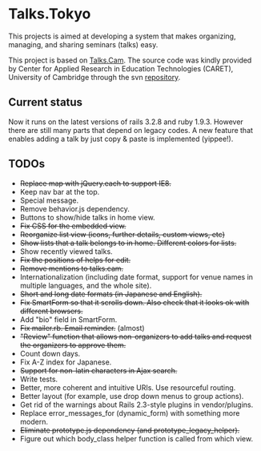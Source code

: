 Talks.Tokyo
===========

This projects is aimed at developing a system that makes organizing, managing, and sharing seminars (talks) easy.

This project is based on [Talks.Cam](http://www.talks.cam.ac.uk/). The source code was kindly provided by Center for Applied Research in Education Technologies (CARET), University of Cambridge through the svn [repository](http://source.caret.cam.ac.uk/svn/projects/talks.cam/).

Current status
--------------
Now it runs on the latest versions of rails 3.2.8 and ruby 1.9.3. However there are still many parts that depend on legacy codes. A new feature that enables adding a talk by just copy & paste is implemented (yippee!).

TODOs
-----
* <del>Replace map with jQuery.each to support IE8.</del>
* Keep nav bar at the top.
* Special message.
* Remove behavior.js dependency.
* Buttons to show/hide talks in home view.
* <del>Fix CSS for the embedded view.</del>
* <del>Reorganize list view (icons, further details, custom views, etc)</del>
* <del>Show lists that a talk belongs to in home. Different colors for lists.</del>
* Show recently viewed talks.
* <del>Fix the positions of helps for edit.</del>
* <del>Remove mentions to talks.cam.</del>
* Internationalization (including date format, support for venue names in multiple languages, and the whole site).
* <del>Short and long date formats (in Japanese and English).</del>
* <del>Fix SmartForm so that it scrolls down. Also check that it looks ok with different browsers.</del>
* Add "bio" field in SmartForm.
* <del>Fix mailer.rb. Email reminder.</del> (almost)
* <del>"Review" function that allows non-organizers to add talks and request the organizers to approve them.</del>
* Count down days.
* Fix A-Z index for Japanese.
* <del>Support for non-latin characters in Ajax search.</del>
* Write tests.
* Better, more coherent and intuitive URIs. Use resourceful routing.
* Better layout (for example, use drop down menus to group actions).
* Get rid of the warnings about Rails 2.3-style plugins in vendor/plugins.
* Replace error_messages_for (dynamic_form) with something more modern.
* <del>Eliminate prototype.js dependency (and prototype_legacy_helper).</del>
* Figure out which body_class helper function is called from which view.
